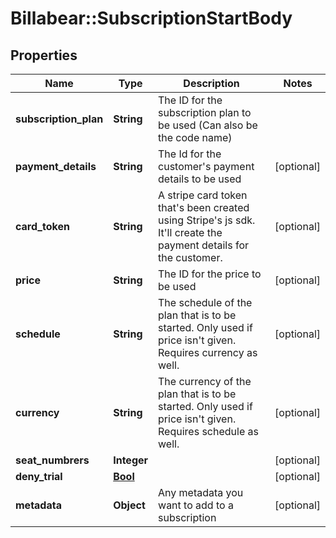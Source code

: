 # Billabear::SubscriptionStartBody

## Properties
Name | Type | Description | Notes
------------ | ------------- | ------------- | -------------
**subscription_plan** | **String** | The ID for the subscription plan to be used (Can also be the code name) | 
**payment_details** | **String** | The Id for the customer&#x27;s payment details to be used | [optional] 
**card_token** | **String** | A stripe card token that&#x27;s been created using Stripe&#x27;s js sdk. It&#x27;ll create the payment details for the customer. | [optional] 
**price** | **String** | The ID for the price to be used | [optional] 
**schedule** | **String** | The schedule of the plan that is to be started. Only used if price isn&#x27;t given. Requires currency as well. | [optional] 
**currency** | **String** | The currency of the plan that is to be started. Only used if price isn&#x27;t given. Requires schedule as well. | [optional] 
**seat_numbrers** | **Integer** |  | [optional] 
**deny_trial** | [**Bool**](Bool.md) |  | [optional] 
**metadata** | **Object** | Any metadata you want to add to a subscription | [optional] 

